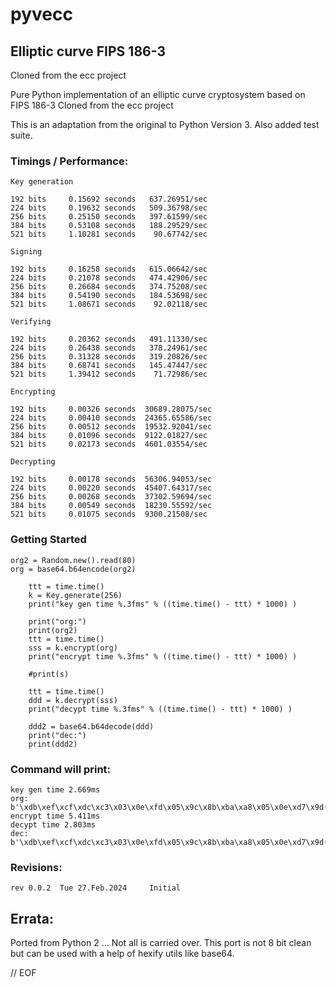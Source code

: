 # pyvecc

## Elliptic curve FIPS 186-3

Cloned from the ecc project

Pure Python implementation of an elliptic curve cryptosystem based on FIPS 186-3
Cloned from the ecc project

This is an adaptation from the original to Python Version 3.
Also added test suite.

### Timings / Performance:

    Key generation

    192 bits     0.15692 seconds   637.26951/sec
    224 bits     0.19632 seconds   509.36798/sec
    256 bits     0.25150 seconds   397.61599/sec
    384 bits     0.53108 seconds   188.29529/sec
    521 bits     1.10281 seconds    90.67742/sec

    Signing

    192 bits     0.16258 seconds   615.06642/sec
    224 bits     0.21078 seconds   474.42906/sec
    256 bits     0.26684 seconds   374.75208/sec
    384 bits     0.54190 seconds   184.53698/sec
    521 bits     1.08671 seconds    92.02118/sec

    Verifying

    192 bits     0.20362 seconds   491.11330/sec
    224 bits     0.26438 seconds   378.24961/sec
    256 bits     0.31328 seconds   319.20826/sec
    384 bits     0.68741 seconds   145.47447/sec
    521 bits     1.39412 seconds    71.72986/sec

    Encrypting

    192 bits     0.00326 seconds  30689.28075/sec
    224 bits     0.00410 seconds  24365.65586/sec
    256 bits     0.00512 seconds  19532.92041/sec
    384 bits     0.01096 seconds  9122.01827/sec
    521 bits     0.02173 seconds  4601.03554/sec

    Decrypting

    192 bits     0.00178 seconds  56306.94053/sec
    224 bits     0.00220 seconds  45407.64317/sec
    256 bits     0.00268 seconds  37302.59694/sec
    384 bits     0.00549 seconds  18230.55592/sec
    521 bits     0.01075 seconds  9300.21508/sec

### Getting Started

    org2 = Random.new().read(80)
    org = base64.b64encode(org2)

        ttt = time.time()
        k = Key.generate(256)
        print("key gen time %.3fms" % ((time.time() - ttt) * 1000) )

        print("org:")
        print(org2)
        ttt = time.time()
        sss = k.encrypt(org)
        print("encrypt time %.3fms" % ((time.time() - ttt) * 1000) )

        #print(s)

        ttt = time.time()
        ddd = k.decrypt(sss)
        print("decypt time %.3fms" % ((time.time() - ttt) * 1000) )

        ddd2 = base64.b64decode(ddd)
        print("dec:")
        print(ddd2)


### Command will print:

    key gen time 2.669ms
    org:
    b'\xdb\xef\xcf\xdc\xc3\x03\x0e\xfd\x05\x9c\x8b\xba\xa8\x05\x0e\xd7\x9d(1\xb2\x80\x80t\xd05\xed\x8f\xa4\x81\xa7'
    encrypt time 5.411ms
    decypt time 2.803ms
    dec:
    b'\xdb\xef\xcf\xdc\xc3\x03\x0e\xfd\x05\x9c\x8b\xba\xa8\x05\x0e\xd7\x9d(1\xb2\x80\x80t\xd05\xed\x8f\xa4\x81\xa7'

### Revisions:

    rev 0.0.2  Tue 27.Feb.2024     Initial

## Errata:

  Ported from Python 2 ... Not all is carried over. This port is not 8 bit clean
but can be used with a help of hexify utils like base64.


// EOF

